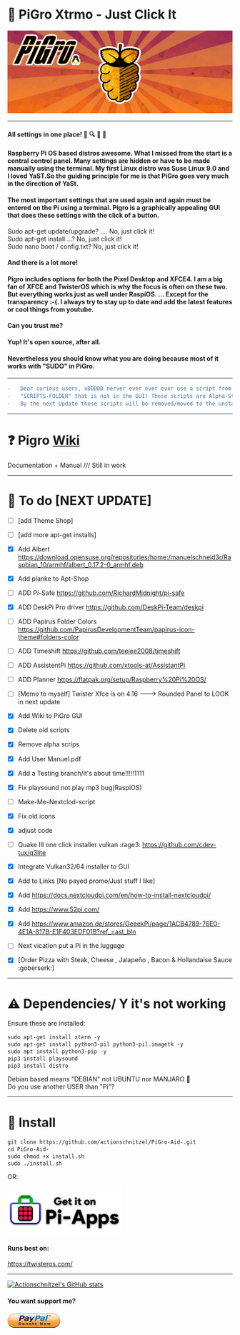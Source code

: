 
# :tada: PiGro Xtrmo - Just Click It
![GUI](https://github.com/actionschnitzel/tingsandstuff/blob/main/header%20X.png)
****
#### All settings in one place! :key: :mag: :hammer: :toilet:   
    
#### Raspberry Pi OS based distros awesome. What I missed from the start is a central control panel. Many settings are hidden or have to be made manually using the terminal. My first Ĺinux distro was Suse Linux 9.0 and I loved YaST.So the guiding principle for me is that PiGro goes very much in the direction of YaSt.     
    
#### The most important settings that are used again and again must be entered on the Pi using a terminal. Pigro is a graphically appealing GUI that does these settings with the click of a button.     
    
Sudo apt-get update/upgrade? .... No, just click it!     
Sudo apt-get install ...? No, just click it!     
Sudo nano boot / config.txt? No, just click it!     
    
#### And there is a lot more! 


#### Pigro includes options for both the Pixel Desktop and XFCE4. I am a big fan of XFCE and TwisterOS which is why the focus is often on these two. But everything works just as well under RaspiOS. ... Except for the transparency :-(. I always try to stay up to date and add the latest features or cool things from youtube.

#### Can you trust me?
#### Yup! It's open source, after all.
#### Nevertheless you should know what you are doing because most of it works with "SUDO" in PiGro.
****


```diff
- 	Dear curious users, xDDDDD nerver ever ever ever use a script from the    
-	"SCRIPTS-FOLDER" that is not in the GUI! These scripts are Alpha-State.    
-	By the next Update those scripts will be removed/moved to the unstable BRANCH    

```
 ****   
#  :question: Pigro [Wiki](https://github.com/actionschnitzel/PiGro-Aid-/wiki)   
Documentation + Manual   /// Still in work 
****
#  :rocket: To do [NEXT UPDATE]
- [ ] [add Theme Shop] 
- [ ] [add more apt-get installs] 

- [x] Add Albert https://download.opensuse.org/repositories/home:/manuelschneid3r/Raspbian_10/armhf/albert_0.17.2-0_armhf.deb
- [x] Add planke to Apt-Shop
- [ ] ADD Pi-Safe https://github.com/RichardMidnight/pi-safe
- [x] ADD DeskPi Pro driver https://github.com/DeskPi-Team/deskpi
- [ ] ADD Papirus Folder Colors https://github.com/PapirusDevelopmentTeam/papirus-icon-theme#folders-color
- [ ] ADD Timeshift https://github.com/teejee2008/timeshift
- [ ] ADD AssistentPi https://github.com/xtools-at/AssistantPi
- [ ] ADD Planner https://flatpak.org/setup/Raspberry%20Pi%20OS/
- [ ] [Memo to myself] Twister Xfce is on 4.16 ---> Rounded Panel to LOOK in next update
- [x] Add Wiki to PiGro GUI
- [x] Delete old scripts
- [x] Remove alpha scrips
- [x] Add User Manuel.pdf
- [x] Add a Testing branch/it's about time!!!!!1111
- [x] Fix playsound not play mp3 bug(RaspiOS)
- [ ] Make-Me-Nextclod-script
- [x] Fix old icons
- [x] adjust code
- [ ] Quake III one click installer vulkan :rage3: https://github.com/cdev-tux/q3lite
- [x] Integrate Vulkan32/64 installer to GUI
- [x] Add to Links [No payed promo/Just stuff I like]
- [x] Add https://docs.nextcloudpi.com/en/how-to-install-nextcloudpi/
- [x] Add https://www.52pi.com/
- [x] Add https://www.amazon.de/stores/GeeekPi/page/1ACB4789-76E0-4E1A-817B-E1F403EDF01B?ref_=ast_bln
- [ ] Next vication put a Pi in the luggage
- [x] [Order Pizza with Steak, Cheese , Jalapeño , Bacon & Hollandaise Sauce :goberserk:]
****
# :warning: Dependencies/ Y it's not working    
  Ensure these are installed:  
```    
sudo apt-get install xterm -y
sudo apt-get install python3-pil python3-pil.imagetk -y
sudo apt install python3-pip -y
pip3 install playsound
pip3 install distro
```

 Debian based means "DEBIAN" not UBUNTU nor MANJARO  :shit:   
 Do you use another USER than "Pi"?    

****

# :floppy_disk: Install

```
git clone https://github.com/actionschnitzel/PiGro-Aid-.git
cd PiGro-Aid-
sudo chmod +x install.sh
sudo ./install.sh
```       
    
OR:    
    
[![badge](https://github.com/Botspot/pi-apps/blob/master/icons/badge.png?raw=true)](https://github.com/Botspot/pi-apps)  




#### Runs best on:    
https://twisteros.com/    
****    
[![Actionschnitzel's GitHub stats](https://github-readme-stats.vercel.app/api?username=actionschnitzel)](https://github.com/actionschnitzel/github-readme-stats)

#### You want support me?    

[![badge](https://github.com/actionschnitzel/tingsandstuff/blob/main/kisspng-donation-computer-icons-portable-network-graphics-5b972c7ded3449.9709889315366339819716.png)](https://paypal.me/actionschnitzel?locale.x=de_DE)  
